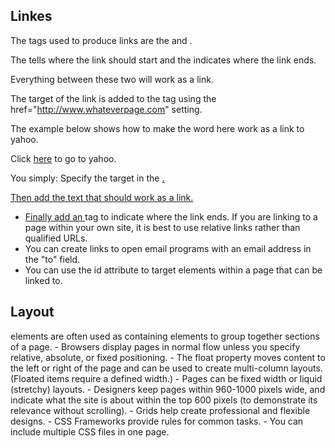 
## Linkes
The tags used to produce links are the <a> and </a>.

The <a> tells where the link should start and the </a> indicates where the link ends.

Everything between these two will work as a link.

The target of the link is added to the <a> tag using
the href="http://www.whateverpage.com" setting.

The example below shows how to make the word here work as a link to yahoo.

Click <a href="http://www.yahoo.com">here</a> to go to yahoo.


You simply:
Specify the target in the <a href=" ">.


Then add the text that should work as a link.


- Finally add an </a> tag to indicate where the link ends.
If you are linking to a page within your own site, it is
best to use relative links rather than qualified URLs.
- You can create links to open email programs with an
email address in the "to" field.
- You can use the id attribute to target elements within
a page that can be linked to.

## Layout 
<div> elements are often used as containing elements
to group together sections of a page.
- Browsers display pages in normal flow unless you
specify relative, absolute, or fixed positioning.
- The float property moves content to the left or right
of the page and can be used to create multi-column
layouts. (Floated items require a defined width.)
- Pages can be fixed width or liquid (stretchy) layouts.
- Designers keep pages within 960-1000 pixels wide,
and indicate what the site is about within the top 600
pixels (to demonstrate its relevance without scrolling).
- Grids help create professional and flexible designs.
- CSS Frameworks provide rules for common tasks.
- You can include multiple CSS files in one page.

